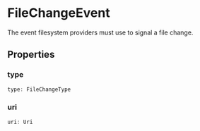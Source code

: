 # FileChangeEvent

The event filesystem providers must use to signal a file change.

## Properties

### type

```typescript
type: FileChangeType
```

### uri

```typescript
uri: Uri
```

